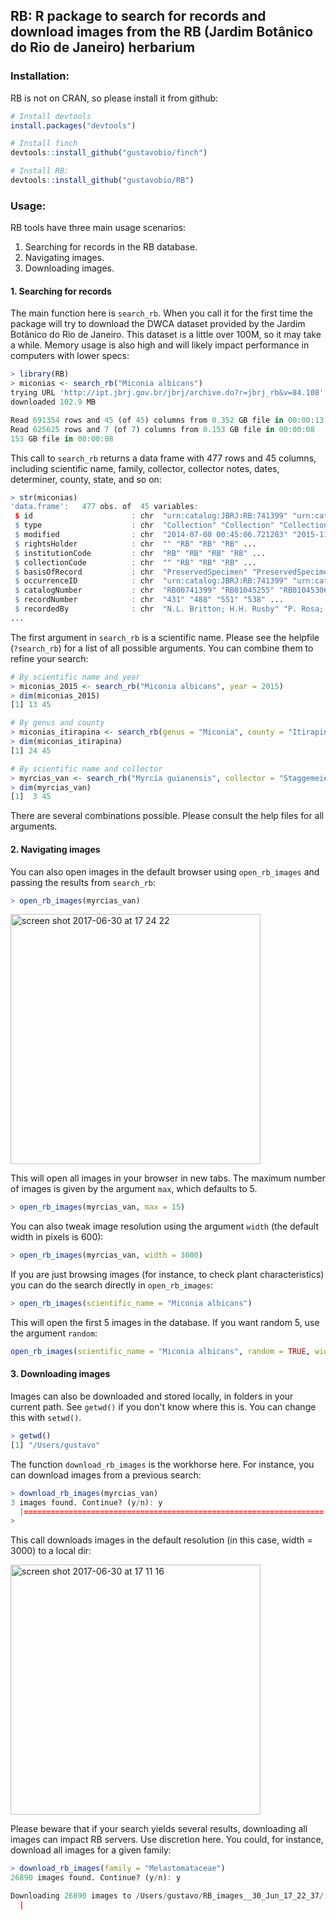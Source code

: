 ## RB: R package to search for records and download images from the RB (Jardim Botânico do Rio de Janeiro) herbarium

### Installation:

RB is not on CRAN, so please install it from github:

```r
# Install devtools
install.packages("devtools")

# Install finch
devtools::install_github("gustavobio/finch")

# Install RB:
devtools::install_github("gustavobio/RB")
```

### Usage:

RB tools have three main usage scenarios:

  1. Searching for records in the RB database.
  2. Navigating images.
  3. Downloading images.
  
#### 1. Searching for records

The main function here is `search_rb`. When you call it for the first time 
the package will try to download the DWCA dataset provided by the Jardim Botânico
do Rio de Janeiro. This dataset is a little over 100M, so it may take a while. Memory usage 
is also high and will likely impact performance in computers with lower specs:

```r
> library(RB)
> miconias <- search_rb("Miconia albicans")
trying URL 'http://ipt.jbrj.gov.br/jbrj/archive.do?r=jbrj_rb&v=84.108'
downloaded 102.9 MB

Read 691354 rows and 45 (of 45) columns from 0.352 GB file in 00:00:13
Read 625625 rows and 7 (of 7) columns from 0.153 GB file in 00:00:08
153 GB file in 00:00:08
```

This call to `search_rb` returns a data frame with 477 rows and 45 columns, including scientific name, family,
collector, collector notes, dates, determiner, county, state, and so on:

```r
> str(miconias)
'data.frame':	477 obs. of  45 variables:
 $ id                      : chr  "urn:catalog:JBRJ:RB:741399" "urn:catalog:JBRJ:RB:1045255" "urn:catalog:JBRJ:RB:1045306" "urn:catalog:JBRJ:RB:1045294" ...
 $ type                    : chr  "Collection" "Collection" "Collection" "Collection" ...
 $ modified                : chr  "2014-07-08 00:45:06.721283" "2015-11-30 17:52:29.673752" "2015-11-30 17:52:57.868959" "2015-11-30 19:04:47.934176" ...
 $ rightsHolder            : chr  "" "RB" "RB" "RB" ...
 $ institutionCode         : chr  "RB" "RB" "RB" "RB" ...
 $ collectionCode          : chr  "" "RB" "RB" "RB" ...
 $ basisOfRecord           : chr  "PreservedSpecimen" "PreservedSpecimen" "PreservedSpecimen" "PreservedSpecimen" ...
 $ occurrenceID            : chr  "urn:catalog:JBRJ:RB:741399" "urn:catalog:JBRJ:RB:1045255" "urn:catalog:JBRJ:RB:1045306" "urn:catalog:JBRJ:RB:1045294" ...
 $ catalogNumber           : chr  "RB00741399" "RB01045255" "RB01045306" "RB01045294" ...
 $ recordNumber            : chr  "431" "488" "551" "538" ...
 $ recordedBy              : chr  "N.L. Britton; H.H. Rusby" "P. Rosa; T.S.Pereira; A. Pintor & JF.A. Baumgratz" "P. Rosa; T.S.Pereira; A. Pintor & JF.A. Baumgratz" "P. Rosa; T.S.Pereira; A. Pintor & JF.A. Baumgratz" ...
...
```

The first argument in `search_rb` is a scientific name. Please see the helpfile (`?search_rb`) for a list of all possible arguments. You can combine them to refine your search:

```r
# By scientific name and year
> miconias_2015 <- search_rb("Miconia albicans", year = 2015)
> dim(miconias_2015)
[1] 13 45
```

```r
# By genus and county
> miconias_itirapina <- search_rb(genus = "Miconia", county = "Itirapina")
> dim(miconias_itirapina)
[1] 24 45
```

```r
# By scientific name and collector
> myrcias_van <- search_rb("Myrcia guianensis", collector = "Staggemeier")
> dim(myrcias_van)
[1]  3 45
```

There are several combinations possible. Please consult the help files for all arguments.

#### 2. Navigating images

You can also open images in the default browser using `open_rb_images` and passing the results from `search_rb`:

```r
> open_rb_images(myrcias_van)
```
<img width="400" alt="screen shot 2017-06-30 at 17 24 22" src="https://user-images.githubusercontent.com/30267/27752751-06fd4da4-5db9-11e7-897b-1b3cc933cf4d.png">


This will open all images in your browser in new tabs. The maximum number of images is given by the argument `max`, which defaults to 5.

```r
> open_rb_images(myrcias_van, max = 15)
```

You can also tweak image resolution using the argument `width` (the default width in pixels is 600):

```r
> open_rb_images(myrcias_van, width = 3000)
```

If you are just browsing images (for instance, to check plant characteristics) you can do the search directly in `open_rb_images`:

```r
> open_rb_images(scientific_name = "Miconia albicans")
``` 

This will open the first 5 images in the database. If you want random 5, use the argument `random`:

```r
open_rb_images(scientific_name = "Miconia albicans", random = TRUE, width = 3000) # files here will be large
```

#### 3. Downloading images

Images can also be downloaded and stored locally, in folders in your current path. See `getwd()` if you don't know where this is. You can change this with `setwd()`.

```r
> getwd()
[1] "/Users/gustavo"
```

The function `download_rb_images` is the workhorse here. For instance, you can download images from a previous search:

```r
> download_rb_images(myrcias_van)
3 images found. Continue? (y/n): y
  |===================================================================| 100%
> 
``` 

This call downloads images in the default resolution (in this case, width = 3000) to a local dir:

<img width="400" alt="screen shot 2017-06-30 at 17 11 16" src="https://user-images.githubusercontent.com/30267/27752423-4b3a4d20-5db7-11e7-97f1-1b542016de55.png">

Please beware that if your search yields several results, downloading all images can impact RB servers. Use discretion here. You could, for instance,
download all images for a given family:

```r
> download_rb_images(family = "Melastomataceae")
26890 images found. Continue? (y/n): y

Downloading 26890 images to /Users/gustavo/RB_images__30_Jun_17_22_37/:
  |                                                                   |   0%
```

